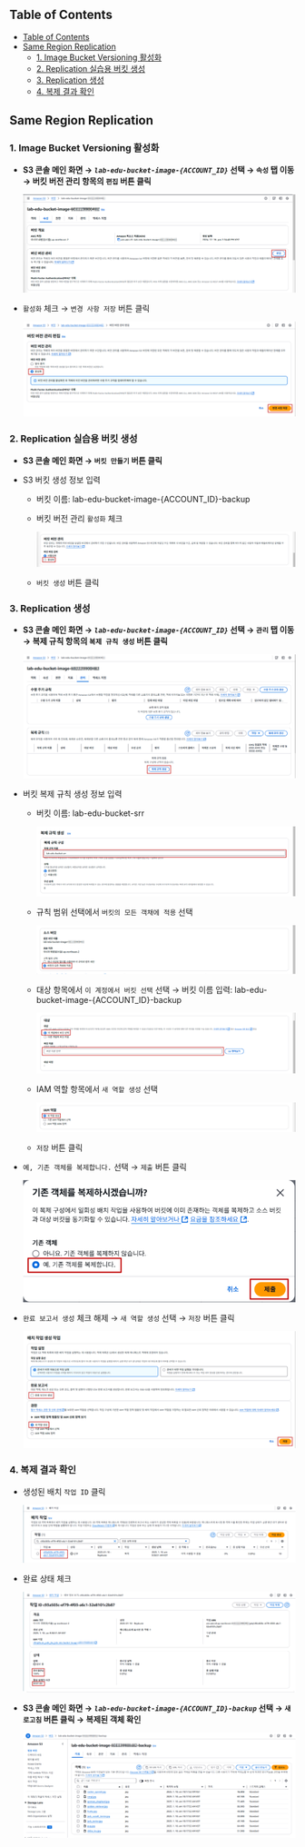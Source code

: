 ## Table of Contents
- [Table of Contents](#table-of-contents)
- [Same Region Replication](#same-region-replication)
  - [1. Image Bucket Versioning 활성화](#1-image-bucket-versioning-활성화)
  - [2. Replication 실습용 버킷 생성](#2-replication-실습용-버킷-생성)
  - [3. Replication 생성](#3-replication-생성)
  - [4. 복제 결과 확인](#4-복제-결과-확인)

## Same Region Replication

### 1. Image Bucket Versioning 활성화

- **S3 콘솔 메인 화면 → *`lab-edu-bucket-image-{ACCOUNT_ID}`* 선택 → `속성` 탭 이동 → 버킷 버전 관리 항목의 `편집` 버튼 클릭**

  ![alt text](./img/srr_01.png)

- `활성화` 체크 → `변경 사항 저장` 버튼 클릭

  ![alt text](./img/srr_02.png)

### 2. Replication 실습용 버킷 생성

- **S3 콘솔 메인 화면 → `버킷 만들기` 버튼 클릭**

- S3 버킷 생성 정보 입력

    - 버킷 이름: lab-edu-bucket-image-{ACCOUNT_ID}-backup

    - 버킷 버전 관리 `활성화` 체크

      ![alt text](./img/srr_03.png)

    - `버킷 생성` 버튼 클릭

### 3. Replication 생성

- **S3 콘솔 메인 화면 → *`lab-edu-bucket-image-{ACCOUNT_ID}`* 선택 → `관리` 탭 이동 → 복제 규칙 항목의 `복제 규칙 생성` 버튼 클릭**

  ![alt text](./img/srr_04.png)

- 버킷 복제 규칙 생성 정보 입력

    - 버킷 이름: lab-edu-bucket-srr

      ![alt text](./img/srr_05.png)

    - 규칙 범위 선택에서 `버킷의 모든 객채에 적용` 선택

      ![alt text](./img/srr_06.png)

    - 대상 항목에서 `이 계정에서 버킷 선택` 선택 → 버킷 이름 입력: lab-edu-bucket-image-{ACCOUNT_ID}-backup

      ![alt text](./img/srr_07.png)

    - IAM 역할 항목에서 `새 역할 생성` 선택 

      ![alt text](./img/srr_08.png)

    - `저장` 버튼 클릭

- `예, 기존 객체를 복제합니다.` 선택 → `제출` 버튼 클릭

  ![alt text](./img/srr_09.png)

- `완료 보고서 생성` 체크 해제 → `새 역할 생성` 선택 → `저장` 버튼 클릭

  ![alt text](./img/srr_10.png)

### 4. 복제 결과 확인

- 생성된 배치 `작업 ID` 클릭

  ![alt text](./img/srr_11.png)

- 완료 상태 체크

  ![alt text](./img/srr_12.png)

- **S3 콘솔 메인 화면 → *`lab-edu-bucket-image-{ACCOUNT_ID}-backup`* 선택 → `새로고침` 버튼 클릭 → 복제된 객체 확인**

  ![alt text](./img/srr_13.png)

<br>